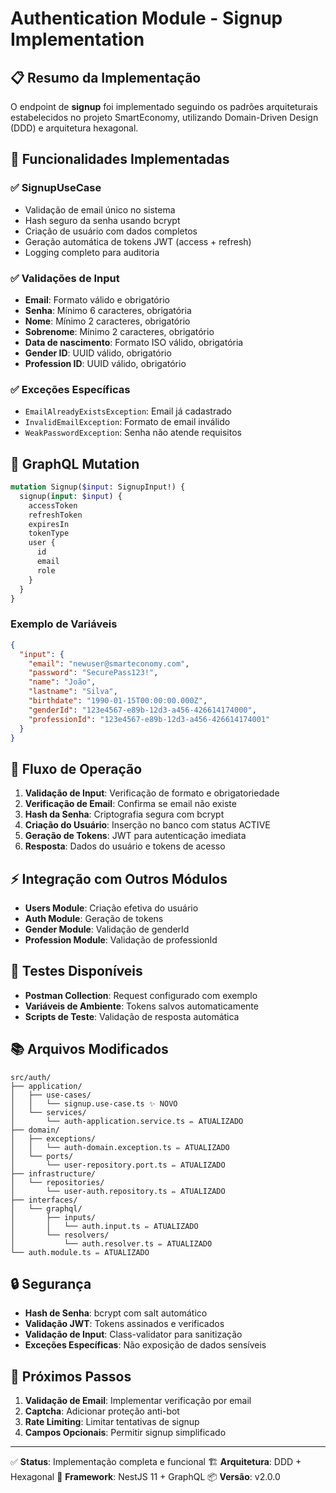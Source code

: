 # Authentication Module - Signup Implementation

## 📋 Resumo da Implementação

O endpoint de **signup** foi implementado seguindo os padrões arquiteturais estabelecidos no projeto SmartEconomy, utilizando Domain-Driven Design (DDD) e arquitetura hexagonal.

## 🚀 Funcionalidades Implementadas

### ✅ SignupUseCase
- Validação de email único no sistema
- Hash seguro da senha usando bcrypt
- Criação de usuário com dados completos
- Geração automática de tokens JWT (access + refresh)
- Logging completo para auditoria

### ✅ Validações de Input
- **Email**: Formato válido e obrigatório
- **Senha**: Mínimo 6 caracteres, obrigatória
- **Nome**: Mínimo 2 caracteres, obrigatório
- **Sobrenome**: Mínimo 2 caracteres, obrigatório
- **Data de nascimento**: Formato ISO válido, obrigatória
- **Gender ID**: UUID válido, obrigatório
- **Profession ID**: UUID válido, obrigatório

### ✅ Exceções Específicas
- `EmailAlreadyExistsException`: Email já cadastrado
- `InvalidEmailException`: Formato de email inválido
- `WeakPasswordException`: Senha não atende requisitos

## 📡 GraphQL Mutation

```graphql
mutation Signup($input: SignupInput!) {
  signup(input: $input) {
    accessToken
    refreshToken
    expiresIn
    tokenType
    user {
      id
      email
      role
    }
  }
}
```

### Exemplo de Variáveis
```json
{
  "input": {
    "email": "newuser@smarteconomy.com",
    "password": "SecurePass123!",
    "name": "João",
    "lastname": "Silva",
    "birthdate": "1990-01-15T00:00:00.000Z",
    "genderId": "123e4567-e89b-12d3-a456-426614174000",
    "professionId": "123e4567-e89b-12d3-a456-426614174001"
  }
}
```

## 🔄 Fluxo de Operação

1. **Validação de Input**: Verificação de formato e obrigatoriedade
2. **Verificação de Email**: Confirma se email não existe
3. **Hash da Senha**: Criptografia segura com bcrypt
4. **Criação do Usuário**: Inserção no banco com status ACTIVE
5. **Geração de Tokens**: JWT para autenticação imediata
6. **Resposta**: Dados do usuário e tokens de acesso

## ⚡ Integração com Outros Módulos

- **Users Module**: Criação efetiva do usuário
- **Auth Module**: Geração de tokens
- **Gender Module**: Validação de genderId
- **Profession Module**: Validação de professionId

## 🧪 Testes Disponíveis

- **Postman Collection**: Request configurado com exemplo
- **Variáveis de Ambiente**: Tokens salvos automaticamente
- **Scripts de Teste**: Validação de resposta automática

## 📚 Arquivos Modificados

```
src/auth/
├── application/
│   ├── use-cases/
│   │   └── signup.use-case.ts ✨ NOVO
│   └── services/
│       └── auth-application.service.ts ✏️ ATUALIZADO
├── domain/
│   ├── exceptions/
│   │   └── auth-domain.exception.ts ✏️ ATUALIZADO
│   └── ports/
│       └── user-repository.port.ts ✏️ ATUALIZADO
├── infrastructure/
│   └── repositories/
│       └── user-auth.repository.ts ✏️ ATUALIZADO
├── interfaces/
│   └── graphql/
│       ├── inputs/
│       │   └── auth.input.ts ✏️ ATUALIZADO
│       └── resolvers/
│           └── auth.resolver.ts ✏️ ATUALIZADO
└── auth.module.ts ✏️ ATUALIZADO
```

## 🔒 Segurança

- **Hash de Senha**: bcrypt com salt automático
- **Validação JWT**: Tokens assinados e verificados
- **Validação de Input**: Class-validator para sanitização
- **Exceções Específicas**: Não exposição de dados sensíveis

## 🚀 Próximos Passos

1. **Validação de Email**: Implementar verificação por email
2. **Captcha**: Adicionar proteção anti-bot
3. **Rate Limiting**: Limitar tentativas de signup
4. **Campos Opcionais**: Permitir signup simplificado

---

✅ **Status**: Implementação completa e funcional
🏗️ **Arquitetura**: DDD + Hexagonal
🔧 **Framework**: NestJS 11 + GraphQL
📦 **Versão**: v2.0.0
